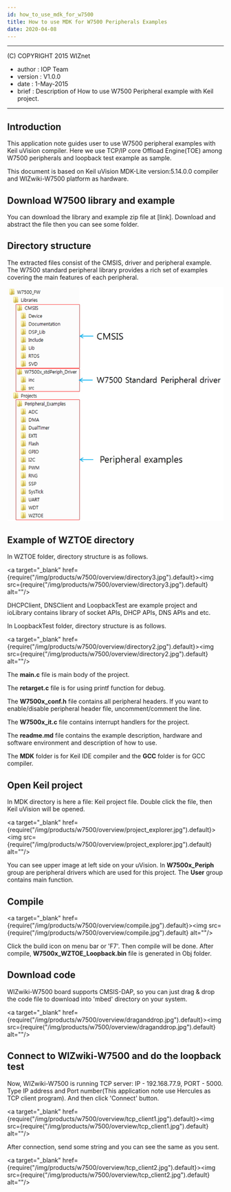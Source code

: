 ```yaml
---
id: how_to_use_mdk_for_w7500
title: How to use MDK for W7500 Peripherals Examples
date: 2020-04-08
---
```


******************************************************************************
(C) COPYRIGHT 2015 WIZnet

  * author  : IOP Team
  * version : V1.0.0
  * date    : 1-May-2015
  * brief   : Description of How to use W7500 Peripheral example with Keil project.

*******************************************************************************

## Introduction

This application note guides user to use W7500 peripheral examples with Keil uVision compiler. Here we use TCP/IP core Offload Engine(TOE) among W7500 peripherals and loopback test example as sample.

This document is based on Keil uVision MDK-Lite version:5.14.0.0 compiler and WIZwiki-W7500 platform as hardware.


## Download W7500 library and example

You can download the library and example zip file at [link]. 
Download and abstract the file then you can see some folder.


## Directory structure

The extracted files consist of the CMSIS, driver and peripheral example. 
The W7500 standard peripheral library provides a rich set of examples covering the main features of each peripheral. 

![](/img/products/w7500/overview/directory.jpg "Figure 1 W7500 library and example directory")


## Example of WZTOE directory

In WZTOE folder, directory structure is as follows.

<a target="_blank" href={require("/img/products/w7500/overview/directory3.jpg").default}><img src={require("/img/products/w7500/overview/directory3.jpg").default} alt=""/></a>

DHCPClient, DNSClient and LoopbackTest are example project and ioLibrary contains library of socket APIs, DHCP APIs, DNS APIs and etc.

In LoopbackTest folder, directory structure is as follows.

<a target="_blank" href={require("/img/products/w7500/overview/directory2.jpg").default}><img src={require("/img/products/w7500/overview/directory2.jpg").default} alt=""/></a>

The **main.c** file is main body of the project. 

The **retarget.c** file is for using printf function for debug. 

The **W7500x_conf.h** file contains all peripheral headers.
If you want to enable/disable peripheral header file, uncomment/comment the line.

The **W7500x_it.c** file contains interrupt handlers for the project.

The **readme.md** file contains the example description, hardware and software environment and description of how to use.

The **MDK** folder is for Keil IDE compiler and the **GCC** folder is for GCC compiler.


## Open Keil project 

In MDK directory is here a file: Keil project file. Double click the file, then Keil uVision will be opened.

<a target="_blank" href={require("/img/products/w7500/overview/project_explorer.jpg").default}><img src={require("/img/products/w7500/overview/project_explorer.jpg").default} alt=""/></a>

You can see upper image at left side on your uVision. In **W7500x_Periph** group are peripheral drivers which are used for this project.
The **User** group contains main function.


## Compile

<a target="_blank" href={require("/img/products/w7500/overview/compile.jpg").default}><img src={require("/img/products/w7500/overview/compile.jpg").default} alt=""/></a>

Click the build icon on menu bar or 'F7'. Then compile will be done. After compile, **W7500x_WZTOE_Loopback.bin** file is generated in Obj folder.


## Download code

WIZwiki-W7500 board supports CMSIS-DAP, so you can just drag & drop the code file to download into 'mbed' directory on your system.

<a target="_blank" href={require("/img/products/w7500/overview/draganddrop.jpg").default}><img src={require("/img/products/w7500/overview/draganddrop.jpg").default} alt=""/></a>


## Connect to WIZwiki-W7500 and do the loopback test

Now, WIZwiki-W7500 is running TCP server: IP - 192.168.77.9, PORT - 5000.
Type IP address and Port number(This application note use Hercules as TCP client program). And then click 'Connect' button.

<a target="_blank" href={require("/img/products/w7500/overview/tcp_client1.jpg").default}><img src={require("/img/products/w7500/overview/tcp_client1.jpg").default} alt=""/></a>

After connection, send some string and you can see the same as you sent.

<a target="_blank" href={require("/img/products/w7500/overview/tcp_client2.jpg").default}><img src={require("/img/products/w7500/overview/tcp_client2.jpg").default} alt=""/></a>
